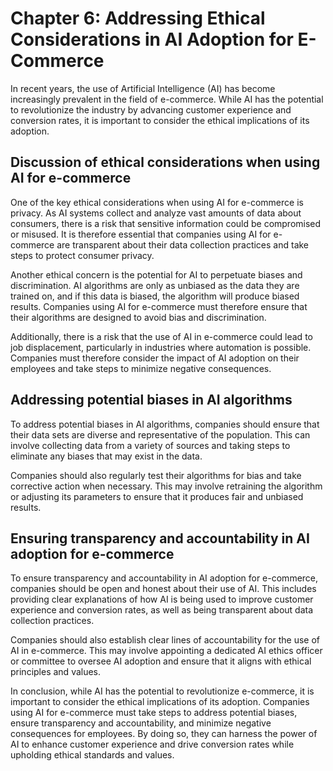 Chapter 6: Addressing Ethical Considerations in AI Adoption for E-Commerce
==========================================================================

In recent years, the use of Artificial Intelligence (AI) has become increasingly prevalent in the field of e-commerce. While AI has the potential to revolutionize the industry by advancing customer experience and conversion rates, it is important to consider the ethical implications of its adoption.

Discussion of ethical considerations when using AI for e-commerce
-----------------------------------------------------------------

One of the key ethical considerations when using AI for e-commerce is privacy. As AI systems collect and analyze vast amounts of data about consumers, there is a risk that sensitive information could be compromised or misused. It is therefore essential that companies using AI for e-commerce are transparent about their data collection practices and take steps to protect consumer privacy.

Another ethical concern is the potential for AI to perpetuate biases and discrimination. AI algorithms are only as unbiased as the data they are trained on, and if this data is biased, the algorithm will produce biased results. Companies using AI for e-commerce must therefore ensure that their algorithms are designed to avoid bias and discrimination.

Additionally, there is a risk that the use of AI in e-commerce could lead to job displacement, particularly in industries where automation is possible. Companies must therefore consider the impact of AI adoption on their employees and take steps to minimize negative consequences.

Addressing potential biases in AI algorithms
--------------------------------------------

To address potential biases in AI algorithms, companies should ensure that their data sets are diverse and representative of the population. This can involve collecting data from a variety of sources and taking steps to eliminate any biases that may exist in the data.

Companies should also regularly test their algorithms for bias and take corrective action when necessary. This may involve retraining the algorithm or adjusting its parameters to ensure that it produces fair and unbiased results.

Ensuring transparency and accountability in AI adoption for e-commerce
----------------------------------------------------------------------

To ensure transparency and accountability in AI adoption for e-commerce, companies should be open and honest about their use of AI. This includes providing clear explanations of how AI is being used to improve customer experience and conversion rates, as well as being transparent about data collection practices.

Companies should also establish clear lines of accountability for the use of AI in e-commerce. This may involve appointing a dedicated AI ethics officer or committee to oversee AI adoption and ensure that it aligns with ethical principles and values.

In conclusion, while AI has the potential to revolutionize e-commerce, it is important to consider the ethical implications of its adoption. Companies using AI for e-commerce must take steps to address potential biases, ensure transparency and accountability, and minimize negative consequences for employees. By doing so, they can harness the power of AI to enhance customer experience and drive conversion rates while upholding ethical standards and values.
